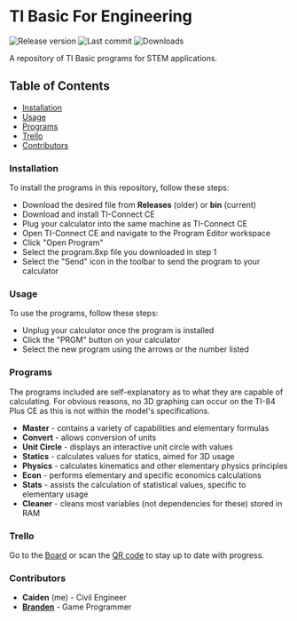 # TI Basic For Engineering
![Release version](https://img.shields.io/github/v/release/caidenad25/TI-Basic-For-Engineering)
![Last commit](https://img.shields.io/github/last-commit/caidenad25/TI-Basic-For-Engineering?color=important)
![Downloads](https://img.shields.io/github/downloads/caidenad25/TI-Basic-For-Engineering/total?color=success)

A repository of TI Basic programs for STEM applications.

## Table of Contents
- [Installation](https://github.com/caidenad25/TI-Basic-For-Engineering#installation)
- [Usage](https://github.com/caidenad25/TI-Basic-For-Engineering#usage)
- [Programs](https://github.com/caidenad25/TI-Basic-For-Engineering#programs)
- [Trello](https://github.com/caidenad25/TI-Basic-For-Engineering#trello)
- [Contributors](https://github.com/caidenad25/TI-Basic-For-Engineering#contributors)

### Installation
To install the programs in this repository, follow these steps:

- Download the desired file from **Releases** (older) or **bin** (current)
- Download and install TI-Connect CE
- Plug your calculator into the same machine as TI-Connect CE
- Open TI-Connect CE and navigate to the Program Editor workspace
- Click "Open Program"
- Select the program.8xp file you downloaded in step 1
- Select the "Send" icon in the toolbar to send the program to your calculator

### Usage
To use the programs, follow these steps:

- Unplug your calculator once the program is installed
- Click the "PRGM" button on your calculator
- Select the new program using the arrows or the number listed

### Programs
The programs included are self-explanatory as to what they are capable of calculating. For obvious reasons, no 3D graphing can occur on the TI-84 Plus CE as this is not within the model's specifications.

- **Master** - contains a variety of capabilities and elementary formulas
- **Convert** - allows conversion of units
- **Unit Circle** - displays an interactive unit circle with values
- **Statics** - calculates values for statics, aimed for 3D usage
- **Physics** - calculates kinematics and other elementary physics principles
- **Econ** - performs elementary and specific economics calculations
- **Stats** - assists the calculation of statistical values, specific to elementary usage
- **Cleaner** - cleans most variables (not dependencies for these) stored in RAM

### Trello
Go to the [Board](https://trello.com/b/A7M2hqHN) or scan the [QR code](https://user-images.githubusercontent.com/128340381/229000146-6814e9ba-dead-4c24-9bc8-097cac913492.png) to stay up to date with progress.

### Contributors
- **Caiden** (me) - Civil Engineer
- [**Branden**](https://github.com/BrandenEK) - Game Programmer
